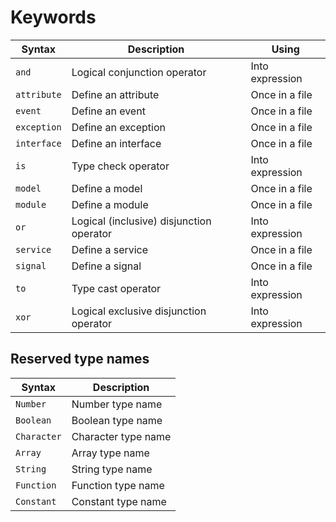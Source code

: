 # Keywords
Syntax | Description | Using
-------|-------|-------
`and` | Logical conjunction operator | Into expression
`attribute` | Define an attribute | Once in a file
`event` | Define an event | Once in a file
`exception` | Define an exception | Once in a file
`interface` | Define an interface | Once in a file
`is` | Type check operator | Into expression
`model` | Define a model | Once in a file
`module` | Define a module | Once in a file
`or` | Logical (inclusive) disjunction operator | Into expression
`service` | Define a service | Once in a file
`signal` | Define a signal | Once in a file
`to` | Type cast operator | Into expression
`xor` | Logical exclusive disjunction operator | Into expression

## Reserved type names
Syntax | Description
-------|-------
`Number` | Number type name
`Boolean` | Boolean type name
`Character` | Character type name
`Array` | Array type name
`String` | String type name
`Function` | Function type name
`Constant` | Constant type name

